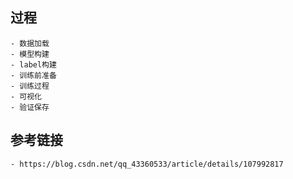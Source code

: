 
## 过程
    - 数据加载
    - 模型构建
    - label构建
    - 训练前准备
    - 训练过程
    - 可视化
    - 验证保存

## 参考链接
    - https://blog.csdn.net/qq_43360533/article/details/107992817



##